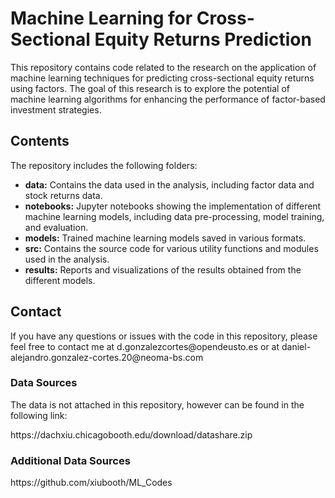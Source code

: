 
<h1>Machine Learning for Cross-Sectional Equity Returns Prediction</h1>
<p>This repository contains code related to the research on the application of machine learning techniques for predicting cross-sectional equity returns using factors. The goal of this research is to explore the potential of machine learning algorithms for enhancing the performance of factor-based investment strategies.</p>
<h2>Contents</h2>
<p>The repository includes the following folders:</p>
<ul>
  <li><strong>data:</strong> Contains the data used in the analysis, including factor data and stock returns data.</li>
  <li><strong>notebooks:</strong> Jupyter notebooks showing the implementation of different machine learning models, including data pre-processing, model training, and evaluation.</li>
  <li><strong>models:</strong> Trained machine learning models saved in various formats.</li>
  <li><strong>src:</strong> Contains the source code for various utility functions and modules used in the analysis.
  <li><strong>results:</strong> Reports and visualizations of the results obtained from the different models.</li>
</ul>

<h2>Contact</h2>
<p>If you have any questions or issues with the code in this repository, please feel free to contact me at d.gonzalezcortes@opendeusto.es or at daniel-alejandro.gonzalez-cortes.20@neoma-bs.com</p>

<h3> Data Sources </h3>
<p> The data is not attached in this repository, however can be found in the following link:</p>
<p>https://dachxiu.chicagobooth.edu/download/datashare.zip</p>
<h3> Additional Data Sources </h3>
<p>https://github.com/xiubooth/ML_Codes<p>